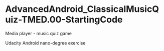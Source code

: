 # AdvancedAndroid_ClassicalMusicQuiz-TMED.00-StartingCode
Media player - music quiz game

Udacity Android nano-degree exercise
